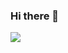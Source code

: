 ### Hi there 👋
![](https://visitor-badge.glitch.me/badge?page_id=Neetx.Neetx)

<!--
**Neetx/Neetx** is a ✨ _special_ ✨ repository because its `README.md` (this file) appears on your GitHub profile.

Here are some ideas to get you started:

- 🔭 I’m currently working on ...
- 🌱 I’m currently learning ...
- 👯 I’m looking to collaborate on ...
- 🤔 I’m looking for help with ...
- 💬 Ask me about ...
- 📫 How to reach me: ...
- 😄 Pronouns: ...
- ⚡ Fun fact: ...
-->
<!--
![Github stats](https://github-readme-stats.vercel.app/api?username=Neetx&theme=highcontrast&show_icons=true&count_private=true)
-->

<!--
![Top Languages Card](https://github-readme-stats.vercel.app/api/top-langs/?username=Neetx&layout=compact)
-->
